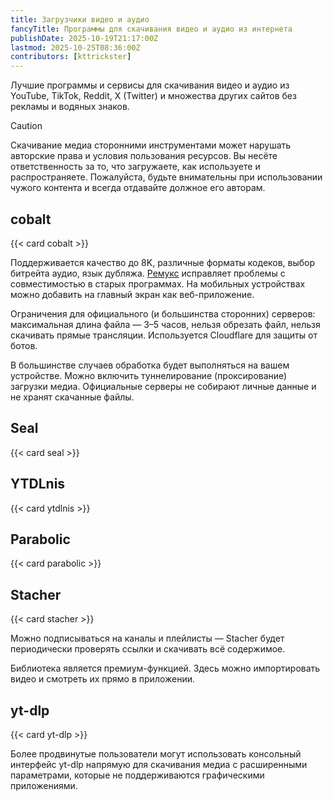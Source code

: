 ```yaml
---
title: Загрузчики видео и аудио
fancyTitle: Программы для скачивания видео и аудио из интернета
publishDate: 2025-10-19T21:17:00Z
lastmod: 2025-10-25T08:36:00Z
contributors: [kttrickster]
---
```


Лучшие программы и сервисы для скачивания видео и аудио из YouTube, TikTok,
Reddit, X (Twitter) и множества других сайтов без рекламы и водяных знаков.

<!--more-->

> [!caution]
> Скачивание медиа сторонними инструментами может нарушать авторские права и
условия пользования ресурсов. Вы несёте ответственность за то, что загружаете,
как используете и распространяете. Пожалуйста, будьте внимательны при
использовании чужого контента и всегда отдавайте должное его авторам.

## cobalt

{{< card cobalt >}}

Поддерживается качество до 8K, различные форматы кодеков, выбор битрейта аудио,
язык дубляжа. [Ремукс](https://cobalt.tools/remux) исправляет проблемы с
совместимостью в старых программах. На мобильных устройствах можно добавить на
главный экран как веб-приложение.

Ограничения для официального (и большинства сторонних) серверов: максимальная
длина файла — 3–5 часов, нельзя обрезать файл, нельзя скачивать прямые
трансляции. Используется Cloudflare для защиты от ботов.

В большинстве случаев обработка будет выполняться на вашем устройстве. Можно
включить туннелирование (проксирование) загрузки медиа. Официальные серверы не
собирают личные данные и не хранят скачанные файлы.

## Seal

{{< card seal >}}

## YTDLnis

{{< card ytdlnis >}}

## Parabolic

{{< card parabolic >}}

## Stacher

{{< card stacher >}}

Можно подписываться на каналы и плейлисты — Stacher будет периодически проверять
ссылки и скачивать всё содержимое.

Библиотека является премиум-функцией. Здесь можно импортировать видео и смотреть
их прямо в приложении.

## yt-dlp

{{< card yt-dlp >}}

Более продвинутые пользователи могут использовать консольный интерфейс yt-dlp
напрямую для скачивания медиа с расширенными параметрами, которые не
поддерживаются графическими приложениями.

